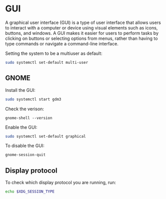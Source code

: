 # GUI

A graphical user interface (GUI) is a type of user interface that allows users to interact with a computer or device using visual elements such as icons, buttons, and windows. A GUI makes it easier for users to perform tasks by clicking on buttons or selecting options from menus, rather than having to type commands or navigate a command-line interface.

Setting the system to be a multiuser as default:

```sh
sudo systemctl set-default multi-user
```

## GNOME
Install the GUI:

```sh 
sudo systemctl start gdm3 
```
Check the verison:
```
gnome-shell --version
```

Enable the GUI:
```sh
sudo systemctl set-default graphical
```

To disable the GUI:

```sh 
gnome-session-quit 
```

## Display protocol

To check which display protocol you are running, run:

```sh
echo $XDG_SESSION_TYPE
```

<!--  Script to show the footer   -->
<html>
<script
    src="https://code.jquery.com/jquery-3.3.1.js"
    integrity="sha256-2Kok7MbOyxpgUVvAk/HJ2jigOSYS2auK4Pfzbm7uH60="
    crossorigin="anonymous">
</script>
<script>
$(function(){
  $("#footer").load("../footers/footer_first_level_depth.html");
});
</script>
<body>
<div id="footer"></div>
</body>
</html>
